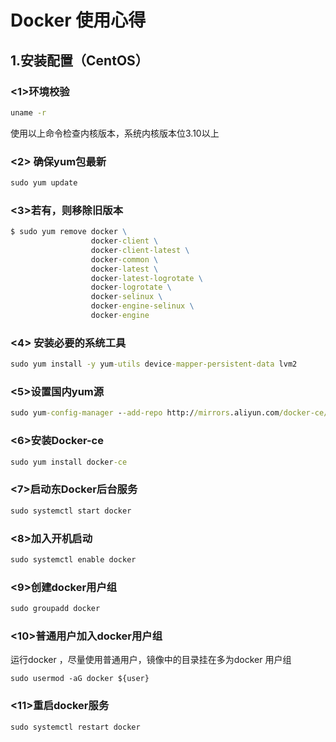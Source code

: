 # Docker  使用心得

## 1.安装配置（CentOS）

### <1>环境校验

```cmd
uname -r
```

使用以上命令检查内核版本，系统内核版本位3.10以上

### <2> 确保yum包最新

```cmd
sudo yum update
```

### <3>若有，则移除旧版本

```cmd
$ sudo yum remove docker \
                  docker-client \
                  docker-client-latest \
                  docker-common \
                  docker-latest \
                  docker-latest-logrotate \
                  docker-logrotate \
                  docker-selinux \
                  docker-engine-selinux \
                  docker-engine

```

### <4> 安装必要的系统工具

```cmd
sudo yum install -y yum-utils device-mapper-persistent-data lvm2

```

### <5>设置国内yum源

```cmd
sudo yum-config-manager --add-repo http://mirrors.aliyun.com/docker-ce/linux/centos/docker-ce.repo
```

### <6>安装Docker-ce

```cmd
sudo yum install docker-ce
```

### <7>启动东Docker后台服务

```cmd
sudo systemctl start docker
```

### <8>加入开机启动

```cmd
sudo systemctl enable docker
```

### <9>创建docker用户组

```cmd
sudo groupadd docker
```

### <10>普通用户加入docker用户组 

运行docker ，尽量使用普通用户，镜像中的目录挂在多为docker 用户组

```
sudo usermod -aG docker ${user}
```

### <11>重启docker服务

```cmd
sudo systemctl restart docker
```
